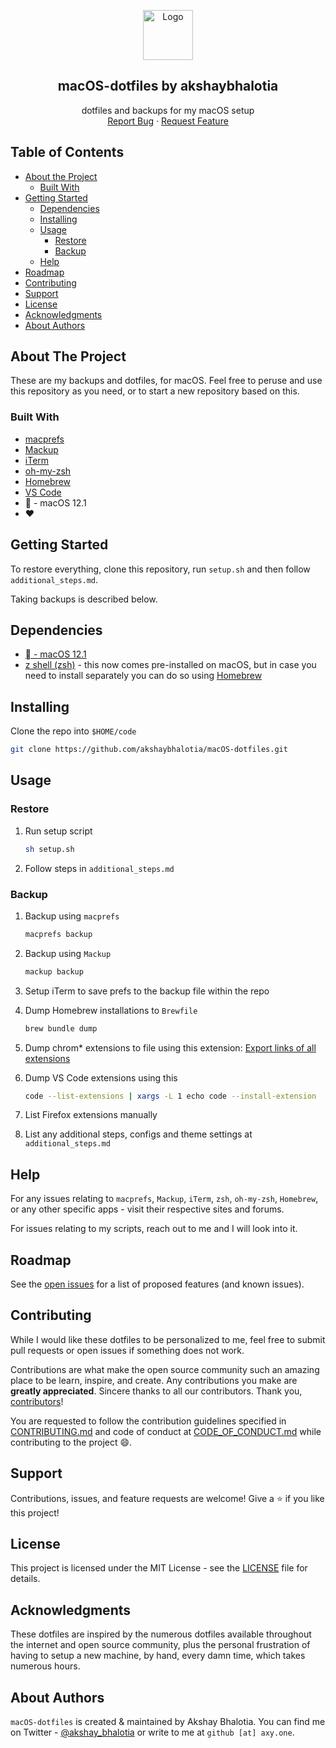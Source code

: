 <!-- PROJECT LOGO -->
<p align="center">
  <a href="https://axy.one">
    <img src="https://gravatar.com/avatar/96cf8b9421cac6ff337f4264aa02448f?s=500" alt="Logo" width="80">
  </a>

  <h2 align="center">macOS-dotfiles by akshaybhalotia</h3>

  <p align="center">
    dotfiles and backups for my macOS setup
    <br />
    <a href="https://github.com/akshaybhalotia/macOS-dotfiles/issues">Report Bug</a>
    ·
    <a href="https://github.com/akshaybhalotia/macOS-dotfiles/issues">Request Feature</a>
  </p>
</p>

<!-- TABLE OF CONTENTS -->

## Table of Contents

- [About the Project](#about-the-project)
  - [Built With](#built-with)
- [Getting Started](#getting-started)
  - [Dependencies](#dependencies)
  - [Installing](#installing)
  - [Usage](#usage)
    - [Restore](#restore)
    - [Backup](#backup)
  - [Help](#help)
- [Roadmap](#roadmap)
- [Contributing](#contributing)
- [Support](#support)
- [License](#license)
- [Acknowledgments](#acknowledgments)
- [About Authors](#about-authors)

<!-- ABOUT THE PROJECT -->

## About The Project

These are my backups and dotfiles, for macOS. Feel free to peruse and use this repository as you need, or to start a new repository based on this.

### Built With

- [macprefs](https://github.com/clintmod/macprefs)
- [Mackup](https://github.com/lra/mackup)
- [iTerm](https://iterm2.com/)
- [oh-my-zsh](https://ohmyz.sh/)
- [Homebrew](https://brew.sh)
- [VS Code](https://code.visualstudio.com/)
-  - macOS 12.1
- :heart:

<!-- GETTING STARTED -->

## Getting Started

To restore everything, clone this repository, run `setup.sh` and then follow `additional_steps.md`.

Taking backups is described below.

## Dependencies

- [ - macOS 12.1](https://www.apple.com/macos/monterey/)
- [z shell (zsh)](https://www.zsh.org/) - this now comes pre-installed on macOS, but in case you need to install separately you can do so using [Homebrew](https://brew.sh)

## Installing

Clone the repo into `$HOME/code`

```sh
git clone https://github.com/akshaybhalotia/macOS-dotfiles.git
```

<!-- USAGE EXAMPLES -->

## Usage

### Restore

1. Run setup script

   ```sh
   sh setup.sh
   ```

2. Follow steps in `additional_steps.md`

### Backup

1. Backup using `macprefs`

   ```sh
   macprefs backup
   ```

2. Backup using `Mackup`

   ```sh
   mackup backup
   ```

3. Setup iTerm to save prefs to the backup file within the repo

4. Dump Homebrew installations to `Brewfile`

   ```sh
   brew bundle dump
   ```

5. Dump chrom\* extensions to file using this extension: [Export links of all extensions](https://chrome.google.com/webstore/detail/cmeckkgeamghjhkepejgjockldoblhcb/related)

6. Dump VS Code extensions using this

   ```sh
   code --list-extensions | xargs -L 1 echo code --install-extension
   ```

7. List Firefox extensions manually

8. List any additional steps, configs and theme settings at `additional_steps.md`

## Help

For any issues relating to `macprefs`, `Mackup`, `iTerm`, `zsh`, `oh-my-zsh`, `Homebrew`, or any other specific apps - visit their respective sites and forums.

For issues relating to my scripts, reach out to me and I will look into it.

<!-- ROADMAP -->

## Roadmap

See the [open issues](https://github.com/akshaybhalotia/macOS-dotfiles/issues) for a list of proposed features (and known issues).

<!-- CONTRIBUTING -->

## Contributing

While I would like these dotfiles to be personalized to me, feel free to submit pull requests or open issues if something does not work.

Contributions are what make the open source community such an amazing place to be learn, inspire, and create. Any contributions you make are **greatly appreciated**. Sincere thanks to all our contributors. Thank you, [contributors](https://github.com/akshaybhalotia/macOS-dotfiles/graphs/contributors)!

You are requested to follow the contribution guidelines specified in [CONTRIBUTING.md](./CONTRIBUTING.md) and code of conduct at [CODE_OF_CONDUCT.md](./CODE_OF_CONDUCT.md) while contributing to the project :smile:.

## Support

Contributions, issues, and feature requests are welcome!
Give a ⭐️ if you like this project!

<!-- LICENSE -->

## License

This project is licensed under the MIT License - see the [LICENSE](./LICENSE) file for details.

## Acknowledgments

These dotfiles are inspired by the numerous dotfiles available throughout the internet and open source community, plus the personal frustration of having to setup a new machine, by hand, every damn time, which takes numerous hours.

## About Authors

`macOS-dotfiles` is created & maintained by Akshay Bhalotia. You can find me on Twitter - [@akshay_bhalotia](https://twitter.com/akshay_bhalotia) or write to me at `github [at] axy.one`.
